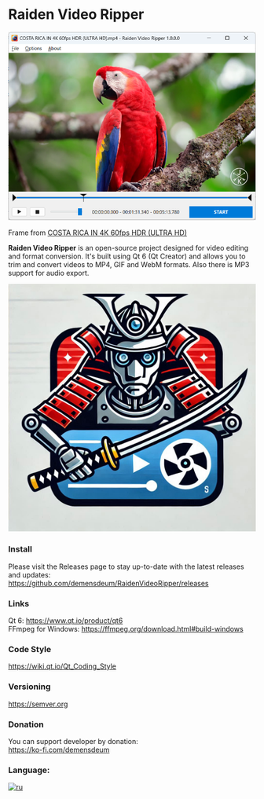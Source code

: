 # Raiden Video Ripper
![Screenshot](Screenshot.png) 

Frame from [COSTA RICA IN 4K 60fps HDR (ULTRA HD)](https://www.youtube.com/watch?v=LXb3EKWsInQ)

**Raiden Video Ripper** is an open-source project designed for video editing and format conversion. It's built using Qt 6 (Qt Creator) and allows you to trim and convert videos to MP4, GIF and WebM formats. Also there is MP3 support for audio export. 

![Logo](logo.png)

### Install
Please visit the Releases page to stay up-to-date with the latest releases and updates:   
https://github.com/demensdeum/RaidenVideoRipper/releases

### Links

Qt 6: https://www.qt.io/product/qt6   
FFmpeg for Windows: https://ffmpeg.org/download.html#build-windows

### Code Style
https://wiki.qt.io/Qt_Coding_Style

### Versioning   
https://semver.org

### Donation
You can support developer by donation:   
https://ko-fi.com/demensdeum

### Language:
[![ru](https://img.shields.io/badge/lang-ru-red.svg)](https://github.com/demensdeum/RaidenVideoRipper/blob/main/README.ru.md)
